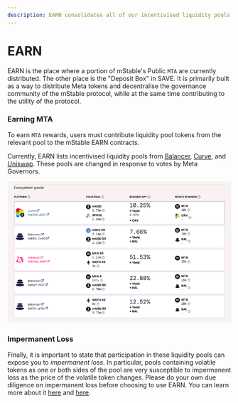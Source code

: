 ```yaml
---
description: EARN consolidates all of our incentivised liquidity pools into one place
---
```


# EARN

EARN is the place where a portion of mStable's Public `MTA` are currently distributed. The other place is the "Deposit Box" in SAVE. It is primarily built as a way to distribute Meta tokens and decentralise the governance community of the mStable protocol, while at the same time contributing to the utility of the protocol.

### **Earning MTA**

To earn `MTA` rewards, users must contribute liquidity pool tokens from the relevant pool to the mStable EARN contracts.

Currently, EARN lists incentivised liquidity pools from [Balancer](https://balancer.finance/), [Curve](https://www.curve.fi/), and [Uniswap](https://uniswap.io/). These pools are changed in response to votes by Meta Governors.

![A sample of available pools and yields from November 2020](../../.gitbook/assets/screen-shot-2020-11-05-at-11.21.12-am.png)

### Impermanent Loss

Finally, it is important to state that participation in these liquidity pools can expose you to _impermanent loss_. In particular, pools containing volatile tokens as one or both sides of the pool are very susceptible to impermanent loss as the price of the volatile token changes. Please do your own due diligence on impermanent loss before choosing to use EARN. You can learn more about it [here](https://medium.com/dragonfly-research/what-explains-the-rise-of-amms-7d008af1c399) and [here](https://cryptobriefing.com/how-to-yield-farm-uniswap-not-get-rekt/).

